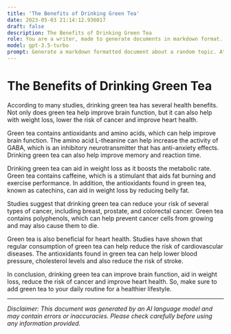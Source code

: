 ```yaml
---
title: 'The Benefits of Drinking Green Tea'
date: 2023-05-03 21:14:12.936017
draft: false
description: The Benefits of Drinking Green Tea
role: You are a writer, made to generate documents in markdown format. It is very important that all of the documents you generate are in valid markdown format.
model: gpt-3.5-turbo
prompt: Generate a markdown formatted document about a random topic. At the bottom, include a disclaimer explaining that the document was generated by you. The first line of the document should be the title. Make sure that the entire document is in proper markdown format, using a mix of various tags to make the document visually appealing.
---
```


# The Benefits of Drinking Green Tea

According to many studies, drinking green tea has several health benefits. Not only does green tea help improve brain function, but it can also help with weight loss, lower the risk of cancer and improve heart health. 

Green tea contains antioxidants and amino acids, which can help improve brain function. The amino acid L-theanine can help increase the activity of GABA, which is an inhibitory neurotransmitter that has anti-anxiety effects. Drinking green tea can also help improve memory and reaction time.

Drinking green tea can aid in weight loss as it boosts the metabolic rate. Green tea contains caffeine, which is a stimulant that aids fat burning and exercise performance. In addition, the antioxidants found in green tea, known as catechins, can aid in weight loss by reducing belly fat.

Studies suggest that drinking green tea can reduce your risk of several types of cancer, including breast, prostate, and colorectal cancer. Green tea contains polyphenols, which can help prevent cancer cells from growing and may also cause them to die.

Green tea is also beneficial for heart health. Studies have shown that regular consumption of green tea can help reduce the risk of cardiovascular diseases. The antioxidants found in green tea can help lower blood pressure, cholesterol levels and also reduce the risk of stroke.

In conclusion, drinking green tea can improve brain function, aid in weight loss, reduce the risk of cancer and improve heart health. So, make sure to add green tea to your daily routine for a healthier lifestyle.

---

*Disclaimer: This document was generated by an AI language model and may contain errors or inaccuracies. Please check carefully before using any information provided.*